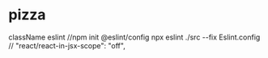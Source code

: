 # pizza
className
eslint //npm init @eslint/config
npx eslint ./src --fix
Eslint.config // "react/react-in-jsx-scope": "off",
